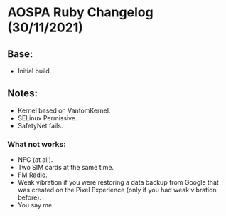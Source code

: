 # AOSPA Ruby Changelog (30/11/2021)

## Base:
* Initial build.

## Notes:
* Kernel based on VantomKernel.
* SELinux Permissive.
* SafetyNet fails.

### What not works:
* NFC (at all).
* Two SIM cards at the same time.
* FM Radio.
* Weak vibration if you were restoring a data backup from Google that was created on the Pixel Experience (only if you had weak vibration before).
* You say me.
